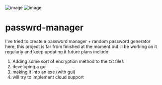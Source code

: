 ![image](https://user-images.githubusercontent.com/83215427/122173093-08effe80-ce9f-11eb-9e35-8975b15d19a2.png)
![image](https://user-images.githubusercontent.com/83215427/122173103-0d1c1c00-ce9f-11eb-83da-000fd90391a3.png)


# passwrd-manager
I've tried to create a password manager + random password generator here, this project is far from finished at the moment but ill be working on it regularly and keep updating it
 future plans include
 1) Adding some sort of encryption method to the txt files
 2) developing a gui
 3) making it into an exe (with gui) 
 4) will try to implement cloud support
